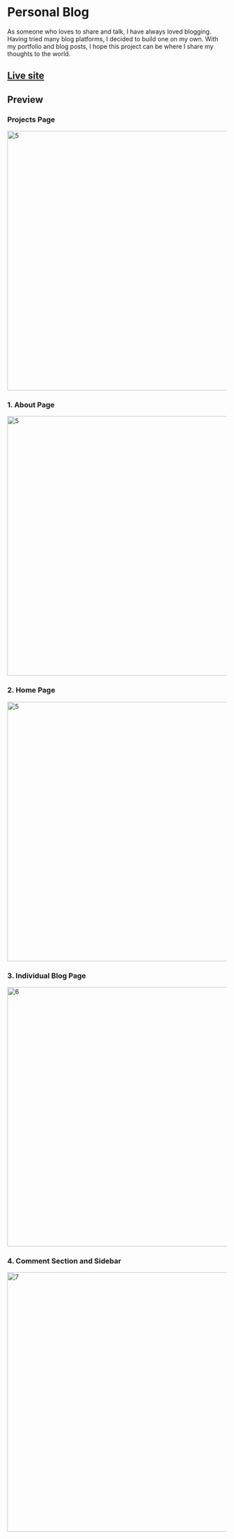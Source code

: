 # Personal Blog

As someone who loves to share and talk, I have always loved blogging. Having tried many blog platforms, I decided to build one on my own. With my portfolio and blog posts, I hope this project can be where I share my thoughts to the world.

## [Live site](https://thequang.vercel.app/)

## Preview

### Projects Page
<img width="594" alt="5" src="https://user-images.githubusercontent.com/84165564/209536316-bb29c455-4579-4f6c-8ffb-ec8386756aea.png">

### 1. About Page
<img width="594" alt="5" src="https://user-images.githubusercontent.com/84165564/209535951-40f61c50-796a-4478-b7eb-dfdf57a12f73.PNG">

### 2. Home Page
<img width="594" alt="5" src="https://user-images.githubusercontent.com/84165564/209536322-7ecf650e-1dcb-481d-adf9-19405ad89cde.png">

### 3. Individual Blog Page
<img width="594" alt="6" src="https://user-images.githubusercontent.com/84165564/209535971-ee5206aa-c632-4c53-8ade-5f58ebbfbe3a.PNG">

### 4. Comment Section and Sidebar
<img width="594" alt="7" src="https://user-images.githubusercontent.com/84165564/209535974-1a65e1d7-ffc3-43b7-9be1-0ecd8925f2e5.PNG">
